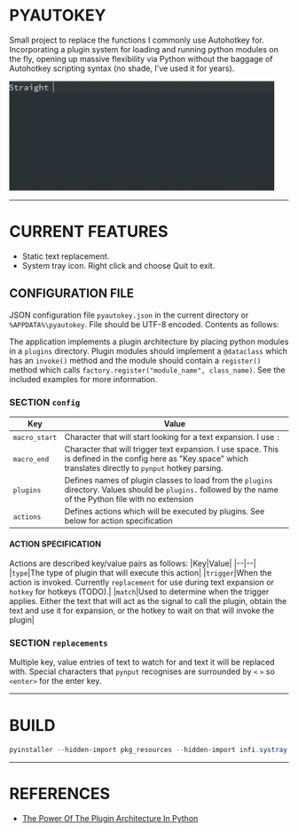 # PYAUTOKEY

Small project to replace the functions I commonly use Autohotkey for. Incorporating a plugin system for loading and running python modules on the fly, opening up massive flexibility via Python without the baggage of Autohotkey scripting syntax (no shade, I've used it for years).

![Demo](images/pyautokey.gif)

---
# CURRENT FEATURES

- Static text replacement.
- System tray icon. Right click and choose Quit to exit.

## CONFIGURATION FILE
JSON configuration file `pyautokey.json` in the current directory or `%APPDATA%\pyautokey`. File should be UTF-8 encoded. Contents as follows:

The application implements a plugin architecture by placing python modules in a `plugins` directory. Plugin modules should implement a `@dataclass` which has an `invoke()` method and the module should contain a `register()` method which calls `factory.register("module_name", class_name)`. See the included examples for more information.

### SECTION `config`
|Key|Value|
|--|--|
|`macro_start`|Character that will start looking for a text expansion. I use `:`
|`macro_end`|Character that will trigger text expansion. I use space. This is defined in the config here as "Key.space" which translates directly to `pynput` hotkey parsing.
|`plugins`|Defines names of plugin classes to load from the `plugins` directory. Values should be `plugins.` followed by the name of the Python file with no extension|
|`actions`|Defines actions which will be executed by plugins. See below for action specification|

#### ACTION SPECIFICATION
Actions are described key/value pairs as follows:
|Key|Value|
|--|--|
|`type`|The type of plugin that will execute this action|
|`trigger`|When the action is invoked. Currently `replacement` for use during text expansion or `hotkey` for hotkeys (TODO).|
|`match`|Used to determine when the trigger applies. Either the text that will act as the signal to call the plugin, obtain the text and use it for expansion, or the hotkey to wait on that will invoke the plugin|

### SECTION `replacements`
Multiple key, value entries of text to watch for and text it will be replaced with. Special characters that `pynput` recognises are surrounded by `<` `>` so `<enter>` for the enter key.

---
# BUILD
```powershell
pyinstaller --hidden-import pkg_resources --hidden-import infi.systray --onefile --noconsole .\pyautokey.py
```

---
# REFERENCES
* [The Power Of The Plugin Architecture In Python](https://www.youtube.com/watch?v=iCE1bDoit9Q)